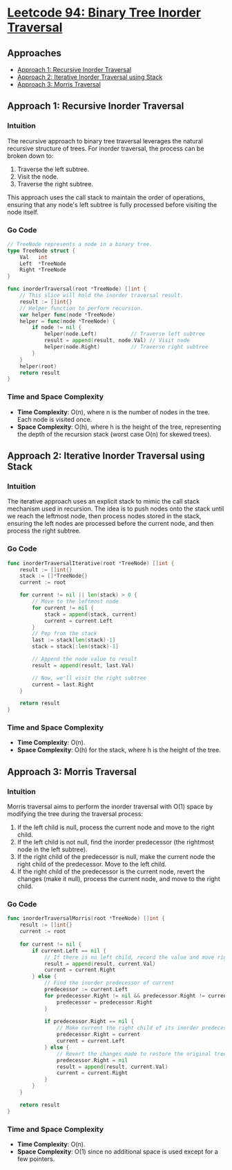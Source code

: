 # [Leetcode 94: Binary Tree Inorder Traversal](https://leetcode.com/problems/binary-tree-inorder-traversal/)

## Approaches
- [Approach 1: Recursive Inorder Traversal](#approach-1-recursive-inorder-traversal)
- [Approach 2: Iterative Inorder Traversal using Stack](#approach-2-iterative-inorder-traversal-using-stack)
- [Approach 3: Morris Traversal](#approach-3-morris-traversal)

## Approach 1: Recursive Inorder Traversal

### Intuition
The recursive approach to binary tree traversal leverages the natural recursive structure of trees. For inorder traversal, the process can be broken down to:
1. Traverse the left subtree.
2. Visit the node.
3. Traverse the right subtree.

This approach uses the call stack to maintain the order of operations, ensuring that any node's left subtree is fully processed before visiting the node itself.

### Go Code
```go
// TreeNode represents a node in a binary tree.
type TreeNode struct {
    Val   int
    Left  *TreeNode
    Right *TreeNode
}

func inorderTraversal(root *TreeNode) []int {
    // This slice will hold the inorder traversal result.
    result := []int{}
    // Helper function to perform recursion.
    var helper func(node *TreeNode)
    helper = func(node *TreeNode) {
        if node != nil {
            helper(node.Left)           // Traverse left subtree
            result = append(result, node.Val) // Visit node
            helper(node.Right)          // Traverse right subtree
        }
    }
    helper(root)
    return result
}
```

### Time and Space Complexity
- **Time Complexity**: O(n), where n is the number of nodes in the tree. Each node is visited once.
- **Space Complexity**: O(h), where h is the height of the tree, representing the depth of the recursion stack (worst case O(n) for skewed trees).

## Approach 2: Iterative Inorder Traversal using Stack

### Intuition
The iterative approach uses an explicit stack to mimic the call stack mechanism used in recursion. The idea is to push nodes onto the stack until we reach the leftmost node, then process nodes stored in the stack, ensuring the left nodes are processed before the current node, and then process the right subtree.

### Go Code
```go
func inorderTraversalIterative(root *TreeNode) []int {
    result := []int{}
    stack := []*TreeNode{}
    current := root

    for current != nil || len(stack) > 0 {
        // Move to the leftmost node
        for current != nil {
            stack = append(stack, current)
            current = current.Left
        }
        // Pop from the stack
        last := stack[len(stack)-1]
        stack = stack[:len(stack)-1]

        // Append the node value to result
        result = append(result, last.Val)

        // Now, we'll visit the right subtree
        current = last.Right
    }

    return result
}
```

### Time and Space Complexity
- **Time Complexity**: O(n).
- **Space Complexity**: O(h) for the stack, where h is the height of the tree.

## Approach 3: Morris Traversal

### Intuition
Morris traversal aims to perform the inorder traversal with O(1) space by modifying the tree during the traversal process:
1. If the left child is null, process the current node and move to the right child.
2. If the left child is not null, find the inorder predecessor (the rightmost node in the left subtree).
3. If the right child of the predecessor is null, make the current node the right child of the predecessor. Move to the left child.
4. If the right child of the predecessor is the current node, revert the changes (make it null), process the current node, and move to the right child.

### Go Code
```go
func inorderTraversalMorris(root *TreeNode) []int {
    result := []int{}
    current := root
    
    for current != nil {
        if current.Left == nil {
            // If there is no left child, record the value and move right
            result = append(result, current.Val)
            current = current.Right
        } else {
            // Find the inorder predecessor of current
            predecessor := current.Left
            for predecessor.Right != nil && predecessor.Right != current {
                predecessor = predecessor.Right
            }
            
            if predecessor.Right == nil {
                // Make current the right child of its inorder predecessor
                predecessor.Right = current
                current = current.Left
            } else {
                // Revert the changes made to restore the original tree structure
                predecessor.Right = nil
                result = append(result, current.Val)
                current = current.Right
            }
        }
    }

    return result
}
```

### Time and Space Complexity
- **Time Complexity**: O(n).
- **Space Complexity**: O(1) since no additional space is used except for a few pointers.

